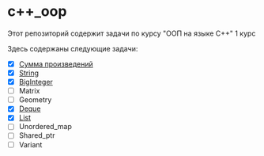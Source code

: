 # c++_oop
Этот репозиторий содержит задачи по курсу "ООП на языке C++" 1 курс

Здесь содержаны следующие задачи:
- [X] [Сумма произведений](https://github.com/ArtRozov/c_plus_plus_oop/tree/main/sum_of_multiplication)
- [X] [String](https://github.com/ArtRozov/c_plus_plus_oop/tree/main/string)
- [X] [BigInteger](https://github.com/ArtRozov/c_plus_plus_oop/tree/main/big_integer%5Crational)
- [ ] Matrix
- [ ] Geometry
- [X] [Deque](https://github.com/ArtRozov/c_plus_plus_oop/tree/main/deque_oop)
- [X] [List](https://github.com/ArtRozov/c_plus_plus_oop/tree/main/list_oop)
- [ ] Unordered_map
- [ ] Shared_ptr
- [ ] Variant
